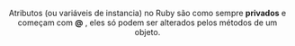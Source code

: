 <p align="center"> Atributos (ou variáveis de instancia) no Ruby são como sempre <b>privados</b> e começam com <b>@</b> , eles só podem ser alterados pelos métodos de um objeto.</p>